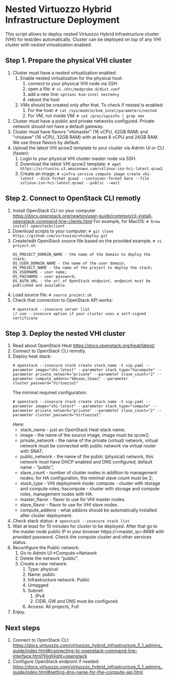 # Nested Virtuozzo Hybrid Infrastructure Deployment

This script allows to deploy nested Virtuozzo Hybrid Infrastructure cluster (VHI) for test/dev automatically. Cluster can be deployed on top of any VHI cluster with nested virtualization enabled.  

## Step 1. Prepare the physical VHI cluster
1. Cluster must have a nested virtualization enabled:
    1. Enable nested virtualization for the physical host:
        1. connect to your physical VHI node via SSH.
        2. open a file: 
        `# vi /etc/modprobe.d/dist.conf`
        4. add a new line: `options kvm-intel nested=y`
        5. reboot the host
    2. VMs should be created only after that. To check if nested is enabled:
        1. For the host: `# cat /sys/module/kvm_intel/parameters/nested`
        2. For VM, run inside VM: `# cat /proc/cpuinfo | grep vmx`
2. Cluster must have a public and private networks configured. Private network should not have a default gateway.
3. Cluster must have flavors “vhimaster” (16 vCPU, 42GB RAM) and "vhislave" (16 vCPU, 32GB RAM) with at least 8 vCPU and 24GB RAM. We use these flavors by default.
4. Upload the latest VHI qcow2 template to your cluster via Admin UI or CLI (faster):
    1. Login to your physical VHI cluster master node via SSH.
    2. Download the latest VHI qcow2 template:
    `# wget https://virtuozzo.s3.amazonaws.com/vzlinux-iso-hci-latest.qcow2`
    3. Create an image:
    `# vinfra service compute image create vhi-latest --disk-format qcow2 --container-format bare --file vzlinux-iso-hci-latest.qcow2 --public --wait`

## Step 2. Connect to OpenStack CLI remotly
1. Install OpenStack CLI on your computer https://docs.openstack.org/newton/user-guide/common/cli-install-openstack-command-line-clients.html For example, for MacOS: `# brew install openstackclient`
2. Download scripts to your computer:
    `# git clone https://github.com/virtuozzo/vhideploy.git`
3. Create/edit OpenStack source file based on the provided example.
    `# vi project.sh`
    ```
    OS_PROJECT_DOMAIN_NAME - the name of the domain to deploy the stack;
    OS_USER_DOMAIN_NAME - the name of the user domain;
    OS_PROJECT_NAME - the name of the project to deploy the stack;
    OS_USERNAME - user name;
    OS_PASSWORD - user password;
    OS_AUTH_URL - the url of OpenStack endpoint, endpoint must be published and available.
    ```
4. Load source file:
    `# source project.sh`
5. Check that connection to OpenStack API works:
    ```
    # openstack --insecure server list
    // use --insecure option if your cluster uses a self-signed certificate
    ```

## Step 3. Deploy the nested VHI cluster
1. Read about OpenStack Heat https://docs.openstack.org/heat/latest/
2. Connect to OpenStack CLI remotly.
3. Deploy heat stack:
    ```
    # openstack --insecure stack create stack_name -t vip.yaml --parameter image="vhi-latest" --parameter stack_type="hacompute" --parameter private_network="private" --parameter slave_count="2" --parameter compute_addons="k8saas,lbaas" --parameter cluster_password="Virtuozzo1"
    ```
    The minimal required configuration:
    ```
    # openstack --insecure stack create stack_name -t vip.yaml --parameter image="vhi-latest" --parameter stack_type="compute" --parameter private_network="private" --parameter slave_count="2" --parameter cluster_password="Virtuozzo1"
    ```
    Here:
    - stack_name - just an OpenStack Heat stack name;
    - image - the name of the source image, image must be qcow2;
    - private_network - the name of the private (virtual) network, virtual network must be connected with public network via virtual router with SNAT;
    - public_network - the name of the public (physical) network, this network must have DHCP enabled and DNS configured, default name - “public”;
    - slave_count - number of cluster nodes in addition to management nodes; for HA configuration, the minimal slave count must be 2;
    - stack_type - VHI deployment mode: compute - cluster with storage and compute roles; hacompute - cluster with storage and compute roles, management nodes with HA.
    - master_flavor - flavor to use for VHI master nodes.
    - slave_flavor - flavor to use for VHI slave nodes.
    - compute_addons - what addons should be automatically installed after cluster deployment.
4. Check stack status: `# openstack --insecure stack list`
5. Wait at least for 10 minutes for cluster to be deployed. After that go to the master node public IP in your browser https://<master_ip>:8888 with provided password. Check the compute cluster and other services status.
6. Reconfigure the Public network:
    1. Go to Admin UI→Compute→Network
    2. Delete the network “public”.
    3. Create a new network:
        1. Type: physical
        2. Name: public
        3. Infrastructure network: Public
        4. Untagged
        5. Subnet:
            1. IPv4
            2. CIDR, GW and DNS must be configured.
        6. Access: All projects, Full
7. Enjoy.

## Next steps
1. Connect to OpenStack CLI:  https://docs.virtuozzo.com/virtuozzo_hybrid_infrastructure_5_1_admins_guide/index.html#connecting-to-openstack-command-line-interface.html?Highlight=openstack
2. Configure OpenStack endpoint if needed: https://docs.virtuozzo.com/virtuozzo_hybrid_infrastructure_5_1_admins_guide/index.html#setting-dns-name-for-the-compute-api.html
